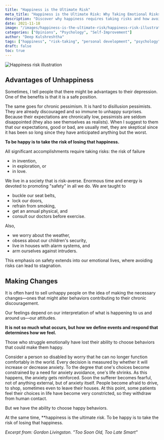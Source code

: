 ```yaml
---
title: "Happiness is the Ultimate Risk"
meta_title: "Happiness is the Ultimate Risk: Why Taking Emotional Risks Leads to Growth | Psychology"
description: "Discover why happiness requires taking risks and how avoiding emotional risks leads to stagnation. Learn the psychology behind risk-taking and personal growth."
date: 2021-11-18
image: "/images/happiness-is-the-ultimate-risk/happiness-risk-illustration.jpg"
categories: ["Opinions", "Psychology", "Self-Improvement"]
author: "Deep Kulshreshtha"
tags: ["happiness", "risk-taking", "personal development", "psychology"]
draft: false
toc: true
---
```


![Happiness risk illustration](/images/happiness-is-the-ultimate-risk/happiness-risk-illustration.jpg)

## Advantages of Unhappiness

Sometimes, I tell people that there might be advantages to their depression. One of the benefits is that it is a safe position.

The same goes for chronic pessimism. It is hard to disillusion pessimists. They are already discouraged and so immune to unhappy surprises. Because their expectations are chronically low, pessimists are seldom disappointed (they also see themselves as realists). When I suggest to them that our expectations, good or bad, are usually met, they are skeptical since it has been so long since they have anticipated anything but the worst.

**To be happy is to take the risk of losing that happiness.**

All significant accomplishments require taking risks: the risk of failure

- in invention,
- in exploration, or
- in love.

We live in a society that is risk-averse. Enormous time and energy is devoted to promoting "safety" in all we do. We are taught to

- buckle our seat belts,
- lock our doors,
- refrain from smoking,
- get an annual physical, and
- consult our doctors before exercise.

Also,

- we worry about the weather,
- obsess about our children's security,
- live in houses with alarm systems, and
- arm ourselves against intruders.

This emphasis on safety extends into our emotional lives, where avoiding risks can lead to stagnation.

## Making Changes

It is often hard to sell unhappy people on the idea of making the necessary changes—ones that might alter behaviors contributing to their chronic discouragement.

Our feelings depend on our interpretation of what is happening to us and around us—our attitudes.

**It is not so much what occurs, but how we define events and respond that determines how we feel.**

Those who struggle emotionally have lost their ability to choose behaviors that could make them happy.

Consider a person so disabled by worry that he can no longer function comfortably in the world. Every decision is measured by whether it will increase or decrease anxiety. To the degree that one's choices become constrained by a need for anxiety avoidance, one's life shrinks. As this happens, the anxiety gets reinforced. Soon the sufferer becomes fearful, not of anything external, but of anxiety itself. People become afraid to drive, to shop, sometimes even to leave their houses. At this point, some patients feel their choices in life have become very constricted, so they withdraw from human contact.

But we have the ability to choose happy behaviors.

At the same time, **happiness is the ultimate *risk*. To be happy is to take the risk of losing that happiness.

*Excerpt from: Gordon Livingston. "Too Soon Old, Too Late Smart"*





